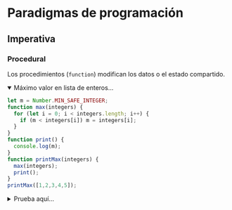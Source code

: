 # Paradigmas de programación

## Imperativa

### Procedural

Los procedimientos (`function`) modifican los datos o el estado compartido.

<details open><summary>Máximo valor en lista de enteros...</summary>

```js
let m = Number.MIN_SAFE_INTEGER;
function max(integers) {
  for (let i = 0; i < integers.length; i++) {
    if (m < integers[i]) m = integers[i];
  }
}
function print() {
  console.log(m);
}
function printMax(integers) {
  max(integers);
  print();
}
printMax([1,2,3,4,5]);
```
</details>

<details><summary>Prueba aquí...</summary>

<br><iframe
  width="750"
  height="400"
  src="https://unpkg.com/javascript-playgrounds@1.2.3/public/index.html#data=%7B%22code%22%3A%22let%20m%20%3D%20Number.MIN_SAFE_INTEGER%3B%5Cnfunction%20max(integers)%20%7B%5Cn%20%20for%20(let%20i%20%3D%200%3B%20i%20%3C%20integers.length%3B%20i%2B%2B)%20%7B%5Cn%20%20%20%20if%20(m%20%3C%20integers%5Bi%5D)%20m%20%3D%20integers%5Bi%5D%3B%5Cn%20%20%7D%5Cn%7D%5Cnfunction%20print()%20%7B%5Cn%20%20console.log(m)%3B%5Cn%7D%5Cnfunction%20printMax(integers)%20%7B%5Cn%20%20max(integers)%3B%5Cn%20%20print()%3B%5Cn%7D%5CnprintMax(%5B1%2C2%2C3%2C4%2C5%5D)%3B%22%7D"></iframe>
</details>
